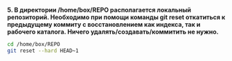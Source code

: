 **5. В директории /home/box/REPO располагается локальный репозиторий. Необходимо при помощи команды git reset откатиться к предыдущему коммиту с восстановлением как индекса, так и рабочего каталога. Ничего удалять/создавать/коммитить не нужно.**

```bash
cd /home/box/REPO
git reset --hard HEAD~1
```
